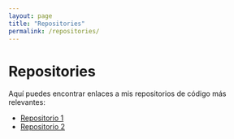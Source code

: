 ```yaml
---
layout: page
title: "Repositories"
permalink: /repositories/
---
```


# Repositories

Aquí puedes encontrar enlaces a mis repositorios de código más relevantes:
- [Repositorio 1](https://github.com/tuusuario/repositorio1)
- [Repositorio 2](https://github.com/tuusuario/repositorio2)
